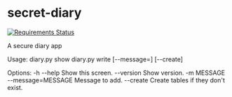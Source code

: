 # secret-diary
[![Requirements Status](https://requires.io/github/fayazkhan/secret-diary/requirements.svg?branch=master)](https://requires.io/github/fayazkhan/secret-diary/requirements/?branch=master)

A secure diary app

Usage:
  diary.py show <file>
  diary.py write <file> [--message=<message>] [--create]

Options:
  -h --help                       Show this screen.
  --version                       Show version.
  -m MESSAGE --message=MESSAGE    Message to add.
  --create                        Create tables if they don't exist.
